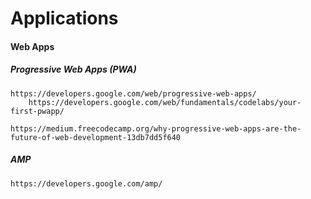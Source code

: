 # Applications

#### Web Apps

##### Progressive Web Apps \(PWA\)

```
https://developers.google.com/web/progressive-web-apps/
    https://developers.google.com/web/fundamentals/codelabs/your-first-pwapp/

https://medium.freecodecamp.org/why-progressive-web-apps-are-the-future-of-web-development-13db7dd5f640
```

##### AMP

```
https://developers.google.com/amp/
```



